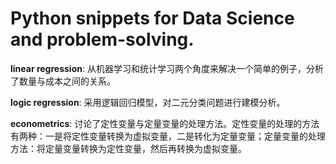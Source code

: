 Python snippets for Data Science and problem-solving.
===========

**linear regression**: 从机器学习和统计学习两个角度来解决一个简单的例子，分析了数量与成本之间的关系。

**logic regression**: 采用逻辑回归模型，对二元分类问题进行建模分析。

**econometrics**: 讨论了定性变量与定量变量的处理方法。定性变量的处理的方法有两种：一是将定性变量转换为虚拟变量，二是转化为定量变量；定量变量的处理方法：将定量变量转换为定性变量，然后再转换为虚拟变量。